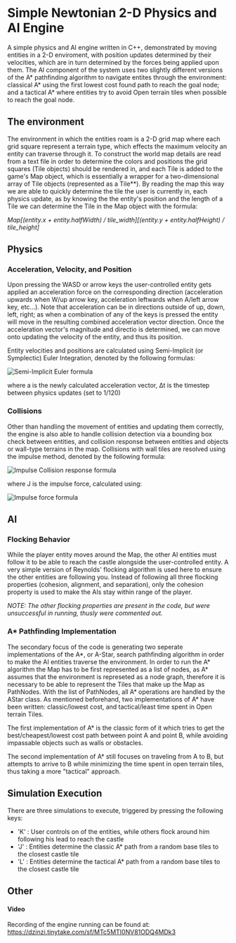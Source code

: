 # Simple Newtonian 2-D Physics and AI Engine

A simple physics and AI engine written in C++, demonstrated by moving entities in a 2-D enviroment, with position updates determined by 
their velocities, which are in turn determined by the forces being applied upon them. The AI component of the system uses two slightly 
different versions of the A* pathfinding algorithm to navigate entites through the environment: classical A* using the first lowest cost
found path to reach the goal node; and a tactical A* where entities try to avoid Open terrain tiles when possible to reach the goal node.

## The environment
The environment in which the entities roam is a 2-D grid map where each grid square represent a terrain type, which effects the maximum
velocity an entity can traverse through it. To construct the world map details are read from a text file in order to determine the colors
and positions the grid squares (Tile objects) should be rendered in, and each Tile is added to the game's Map object, which is essentially
a wrapper for a two-dimensional array of Tile objects (represented as a Tile**). By reading the map this way we are able to quickly
determine the tile the user is currently in, each physics update, as by knowing the the entity's position and the length of a Tile we can
determine the Tile in the Map object with the formula: 

*Map[(entity.x + entity.halfWidth) / tile_width][(entity.y + entity.halfHeight) / tile_height]*

## Physics
### Acceleration, Velocity, and Position
Upon pressing the WASD or arrow keys the user-controlled entity gets applied an acceleration force on the corresponding direction 
(acceleration upwards when W/up arrow key, acceleration leftwards when A/left arrow key, etc...). Note that acceleration can be in 
directions outside of up, down, left, right; as when a combination of any of the keys is pressed the entity will move in the resulting
combined acceleration vector direction. Once the acceleration vector's magnitude and directio is determined, we can move onto updating
the velocity of the entity, and thus its position.

Entity velocities and positions are calculated using Semi-Implicit (or Symplectic) Euler Integration, denoted by the following formulas:

![Semi-Implicit Euler formula](http://i64.tinypic.com/2cnw7x0_th.png "Semi-Implicit Euler")

where a is the newly calculated acceleration vector, Δt is the timestep between physics updates (set to 1/120)

### Collisions
Other than handling the movement of entities and updating them correctly, the engine is also able to handle collision detection via a 
bounding box check between entities, and collision response between entities and objects or wall-type terrains in the map. Collisions
with wall tiles are resolved using the impulse method, denoted by the following formula:

![Impulse Collision response formula](http://oi64.tinypic.com/fp6xkj.jpg "Impulse Collision response formula")

where J is the impulse force, calculated using:

![Impulse force formula](http://i66.tinypic.com/k39ob7_th.png "Impulse force formula")

## AI

### Flocking Behavior
While the player entity moves around the Map, the other AI entities must follow it to be able to reach the castle alongside the 
user-controlled entity. A very simple version of Reynolds' flocking algorithm is used here to ensure the other entities are following you.
Instead of following all three flocking properties (cohesion, alignment, and separation), only the cohesion property is used to make the 
AIs stay within range of the player.

*NOTE: The other flocking properties are present in the code, but were unsuccessful in running, thusly were commented out.*

### A* Pathfinding Implementation
The secondary focus of the code is generating two seperate implementations of the A*, or A-Star, search pathfinding algorithm in order 
to make the AI entities traverse the environment. In order to run the A* algorithm the Map has to be first represented as a list of 
nodes, as A* assumes that the environment is represeted as a node graph, therefore it is necessary to be able to represent the Tiles 
that make up the Map as PathNodes. With the list of PathNodes, all A* operations are handled by the AStar class. As mentioned beforehand,
two implementations of A* have been written: classic/lowest cost, and tactical/least time spent in Open terrain Tiles.

The first implementation of A* is the classic form of it which tries to get the 
best/cheapest/lowest cost path between point A and point B, while avoiding impassable objects such as walls or obstacles.

The second implementation of A* still focuses on traveling from A to B, but attempts to arrive to B while minimizing the time spent in 
open terrain tiles, thus taking a more "tactical" approach.

## Simulation Execution
There are three simulations to execute, triggered by pressing the following keys:
- 'K' : User controls on of the entities, while others flock around him following his lead to reach the castle
- 'J' : Entities determine the classic A* path from a random base tiles to the closest castle tile
- 'L' : Entities determine the tactical A* path from a random base tiles to the closest castle tile

## Other
#### Video
Recording of the engine running can be found at: https://dzinzi.tinytake.com/sf/MTc5MTI0NV81ODQ4MDk3
